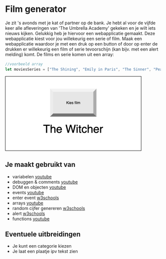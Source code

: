 # Film generator
Je zit 's avonds met je kat of partner op de bank. Je hebt al voor de vijfde keer alle afleveringen van 'The Umbrella Academy' gekeken en je wilt iets nieuws kijken. Gelukkig heb je hiervoor een webapplicatie gemaakt. Deze webapplicatie kiest voor jou willekeurig een serie of film. Maak een webapplicatie waardoor je met een druk op een button of door op enter de drukken er willekeurig een film of serie tevoorschijn (kan bijv. met een alert melding) komt. De films en serie komen uit een array:


```javascript
//voorbeeld array
let moviesSeries = ["The Shining", "Emily in Paris", "The Sinner", "Peaky Blinders", "Notting Hill"];
```

![Film ui](images/Film-ui.png)

## Je maakt gebruikt van
- variabelen [youtube](https://www.youtube.com/watch?v=oTKpXoqZims)
- debuggen & comments [youtube](https://www.youtube.com/watch?v=XUYCOm38SWY)
- DOM en objecten [youtube](https://www.youtube.com/watch?v=k81rBKqwDhU)
- events [youtube](https://www.youtube.com/watch?v=6jYEabxJXxg)
- enter event [w3schools](https://www.w3schools.com/howto/howto_js_trigger_button_enter.asp)
- arrays [youtube](https://www.youtube.com/watch?v=Z-l1IAbq3qg)
- random cijfer genereren [w3schools](https://www.w3schools.com/js/js_random.asp)
- alert [w3schools](https://www.w3schools.com/jsref/met_win_alert.asp)
- functions [youtube](https://www.youtube.com/watch?v=zC5cvaETdyQ)

## Eventuele uitbreidingen
- Je kunt een categorie kiezen
- Je laat een plaatje ipv tekst zien 